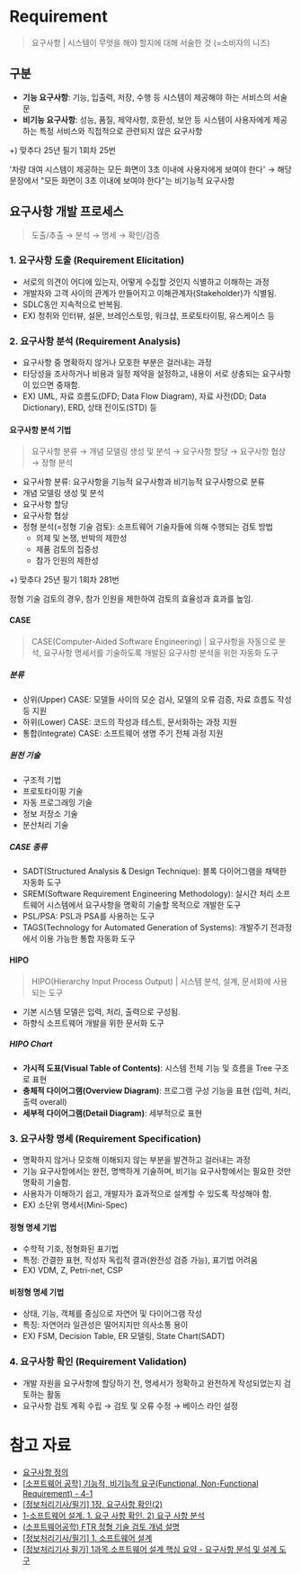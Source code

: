 # Requirement

> 요구사항 | 시스템이 무엇을 해야 할지에 대해 서술한 것 (=소비자의 니즈)

## 구분

- **기능 요구사항**: 기능, 입출력, 저장, 수행 등 시스템이 제공해야 하는 서비스의 서술문
- **비기능 요구사항**: 성능, 품질, 제약사항, 호환성, 보안 등 시스템이 사용자에게 제공하는 특정 서비스와 직접적으로 관련되지 않은 요구사항

+) 맞추다 25년 필기 1회차 25번

'차량 대여 시스템이 제공하는 모든 화면이 3초 이내에 사용자에게 보여야 한다' → 해당 문장에서 "모든 화면이 3초 이내에 보여야 한다"는 비기능적 요구사항

## 요구사항 개발 프로세스

> 도출/추출 → 분석 → 명세 → 확인/검증

### 1. 요구사항 도출 (Requirement Elicitation)

- 서로의 의견이 어디에 있는지, 어떻게 수집할 것인지 식별하고 이해하는 과정
- 개발자와 고객 사이의 관계가 만들어지고 이해관계자(Stakeholder)가 식별됨.
- SDLC동안 지속적으로 반복됨.
- EX) 청취와 인터뷰, 설문, 브레인스토밍, 워크샵, 프로토타이핑, 유스케이스 등

### 2. 요구사항 분석 (Requirement Analysis)

- 요구사항 중 명확하지 않거나 모호한 부분은 걸러내는 과정
- 타당성을 조사하거나 비용과 일정 제약을 설정하고, 내용이 서로 상충되는 요구사항이 있으면 중재함.
- EX) UML, 자료 흐름도(DFD; Data Flow Diagram), 자료 사전(DD; Data Dictionary), ERD, 상태 전이도(STD) 등

#### 요구사항 분석 기법

> 요구사항 분류 → 개념 모델링 생성 및 분석 → 요구사항 할당 → 요구사항 협상 → 정형 분석

- 요구사항 분류: 요구사항을 기능적 요구사항과 비기능적 요구사항으로 분류
- 개념 모델링 생성 및 분석
- 요구사항 할당
- 요구사항 협상
- 정형 분석(=정형 기술 검토): 소프트웨어 기술자들에 의해 수행되는 검토 방법
  - 의제 및 논쟁, 반박의 제한성
  - 제품 검토의 집중성
  - 참가 인원의 제한성

+) 맞추다 25년 필기 1회차 281번

정형 기술 검토의 경우, 참가 인원을 제한하여 검토의 효율성과 효과를 높임.

#### CASE

> CASE(Computer-Aided Software Engineering) | 요구사항을 자동으로 분석, 요구사항 명세서를 기술하도록 개발된 요구사항 분석을 위한 자동화 도구

##### 분류

- 상위(Upper) CASE: 모델들 사이의 모순 검사, 모델의 오류 검증, 자료 흐름도 작성 등 지원
- 하위(Lower) CASE: 코드의 작성과 테스트, 문서화하는 과정 지원
- 통합(Integrate) CASE: 소프트웨어 생명 주기 전체 과정 지원

##### 원천 기술

- 구조적 기법
- 프로토타이핑 기술
- 자동 프로그래밍 기술
- 정보 저장소 기술
- 분산처리 기술

##### CASE 종류

- SADT(Structured Analysis & Design Technique): 블록 다이어그램을 채택한 자동화 도구
- SREM(Software Requirement Engineering Methodology): 실시간 처리 소프트웨어 시스템에서 요구사항을 명확히 기술할 목적으로 개발한 도구
- PSL/PSA: PSL과 PSA를 사용하는 도구
- TAGS(Technology for Automated Generation of Systems): 개발주기 전과정에서 이용 가능한 통합 자동화 도구

#### HIPO

> HIPO(Hierarchy Input Process Output) | 시스템 분석, 설계, 문서화에 사용되는 도구

- 기본 시스템 모델은 입력, 처리, 출력으로 구성됨.
- 하향식 소프트웨어 개발을 위한 문서화 도구

##### HIPO Chart

- **가시적 도표(Visual Table of Contents)**: 시스템 전체 기능 및 흐름을 Tree 구조로 표현
- **충체적 다이어그램(Overview Diagram)**: 프로그램 구성 기능을 표현 (입력, 처리, 출력 overall)
- **세부적 다이어그램(Detail Diagram)**: 세부적으로 표현

### 3. 요구사항 명세 (Requirement Specification)

- 명확하지 않거나 모호해 이해되지 않는 부분을 발견하고 걸러내는 과정
- 기능 요구사항에서는 완전, 명백하게 기술하며, 비기능 요구사항에서는 필요한 것만 명확히 기술함.
- 사용자가 이해하기 쉽고, 개발자가 효과적으로 설계할 수 있도록 작성해야 함.
- EX) 소단위 명세서(Mini-Spec)

#### 정형 명세 기법

- 수학적 기호, 정형화된 표기법
- 특정: 간결한 표현, 작성자 독립적 결과(완전성 검증 가능), 표기법 어려움
- EX) VDM, Z, Petri-net, CSP

#### 비정형 명세 기법

- 상태, 기능, 객체를 중심으로 자연어 및 다이어그램 작성
- 특징: 자연어라 일관성은 떨어지지만 의사소통 용이
- EX) FSM, Decision Table, ER 모델링, State Chart(SADT)

### 4. 요구사항 확인 (Requirement Validation)

- 개발 자원을 요구사항에 할당하기 전, 명세서가 정확하고 완전하게 작성되었는지 검토하는 활동
- 요구사항 검토 계획 수립 → 검토 및 오류 수정 → 베이스 라인 설정

# 참고 자료

- [요구사항 정의](https://m.blog.naver.com/wook2124/222103001064)
- [\[소프트웨어 공학\] 기능적, 비기능적 요구(Functional, Non-Functional Requirement) - 4-1](https://jelong.tistory.com/entry/%EC%86%8C%ED%94%84%ED%8A%B8%EC%9B%A8%EC%96%B4-%EA%B3%B5%ED%95%99-%EA%B8%B0%EB%8A%A5%EC%A0%81-%EB%B9%84%EA%B8%B0%EB%8A%A5%EC%A0%81-%EC%9A%94%EA%B5%ACFunctional-Non-Functional-Requirement-Engineering-4-1)
- [\[정보처리기사/필기\] 1장. 요구사항 확인(2)](https://velog.io/@jiwon3378/%EC%A0%95%EB%B3%B4%EC%B2%98%EB%A6%AC%EA%B8%B0%EC%82%AC%EC%86%8C%ED%94%84%ED%8A%B8%EC%9B%A8%EC%96%B4-%EC%84%A4%EA%B3%84-1%EC%9E%A5.-%EC%9A%94%EA%B5%AC%EC%82%AC%ED%95%AD-%ED%99%95%EC%9D%B82)
- [1-소프트웨어 설계. 1. 요구 사항 확인. 2) 요구 사항 분석](https://velog.io/@kjh03160/1-%EC%86%8C%ED%94%84%ED%8A%B8%EC%9B%A8%EC%96%B4-%EC%84%A4%EA%B3%84.-1.-%EC%9A%94%EA%B5%AC-%EC%82%AC%ED%95%AD-%ED%99%95%EC%9D%B8.-2-%EC%9A%94%EA%B5%AC-%EC%82%AC%ED%95%AD-%EB%B6%84%EC%84%9D)
- [(소프트웨어공학) FTR 정형 기술 검토 개념 설명](https://kkh0977.tistory.com/589)
- [\[정보처리기사/필기\] 1. 소프트웨어 설계](https://velog.io/@stringbuckwheat/%EC%A0%95%EB%B3%B4%EC%B2%98%EB%A6%AC%EA%B8%B0%EC%82%AC-%ED%95%84%EA%B8%B0-1%EA%B3%BC%EB%AA%A9-%EC%86%8C%ED%94%84%ED%8A%B8%EC%9B%A8%EC%96%B4-%EC%84%A4%EA%B3%84-%EC%9A%94%EC%95%BD#1-%EC%86%8C%ED%94%84%ED%8A%B8%EC%9B%A8%EC%96%B4-%EC%83%9D%EB%AA%85-%EC%A3%BC%EA%B8%B0)
- [\[정보처리기사 필기\] 1과목.소프트웨어 설계 핵심 요약 - 요구사항 분석 및 설계 도구](https://blog.naver.com/gisafirst/222686734081)
